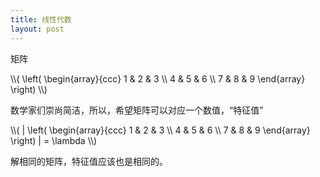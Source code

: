 ```yaml
---
title: 线性代数
layout: post
---
```



矩阵

<span class="math">
\\(
\left(
\begin{array}{ccc}
 1 & 2 & 3 \\
 4 & 5 & 6 \\
 7 & 8 & 9
\end{array}
\right)
\\)
</span>

数学家们崇尚简洁，所以，希望矩阵可以对应一个数值，“特征值”

<span class="math">
\\(
| \left(
\begin{array}{ccc}
 1 & 2 & 3 \\
 4 & 5 & 6 \\
 7 & 8 & 9
\end{array}
\right) | = \lambda
\\)
</span>

解相同的矩阵，特征值应该也是相同的。

